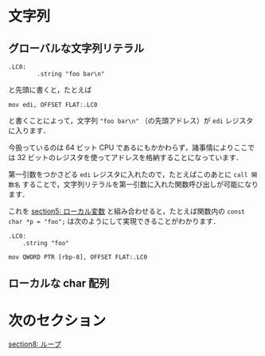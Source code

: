 # 文字列

## グローバルな文字列リテラル

```
.LC0:
        .string "foo bar\n"
```

と先頭に書くと，たとえば

```
mov edi, OFFSET FLAT:.LC0
```

と書くことによって，文字列 `"foo bar\n"` （の先頭アドレス）が `edi` レジスタに入ります．

今扱っているのは 64 ビット CPU であるにもかかわらず，諸事情によりここでは 32 ビットのレジスタを使ってアドレスを格納することになっています．

<!-- 
「諸事情」が書いてある PDF: https://inst.eecs.berkeley.edu/~cs164/fa12/ia32-refs/ia32-chapter-four.pdf

The somewhat mysterious OFFSET FLAT: incantation tells the
assembler to figure out the (4-byte) address where the variable x will end up when the
program is loaded. Even the assembler does not have all the information to figure this out,
since a program may be in several pieces and the assembler does not know where each
piece will go. It is up to the loader to figure this out, so in fact all the assembler does with
the OFFSET FLAT: reference is to make a note in the object file and it is the loader that
will finally fill in the right value in the generated instruction. This is one of the respects in
which object code (which ends up in a .o file after assembly) is not pure machine code.
-->

第一引数をつかさどる `edi` レジスタに入れたので，たとえばこのあとに `call 関数名` することで，文字列リテラルを第一引数に入れた関数呼び出しが可能になります．

これを [section5: ローカル変数](/sections/section5_LocalVariable.md) と組み合わせると，たとえば関数内の `const char *p = "foo";` は次のようにして実現できることがわかります．

```
.LC0:
    .string "foo"

mov QWORD PTR [rbp-8], OFFSET FLAT:.LC0
```

## ローカルな char 配列

# 次のセクション
[section8: ループ](/sections/section8_Loop.md)
